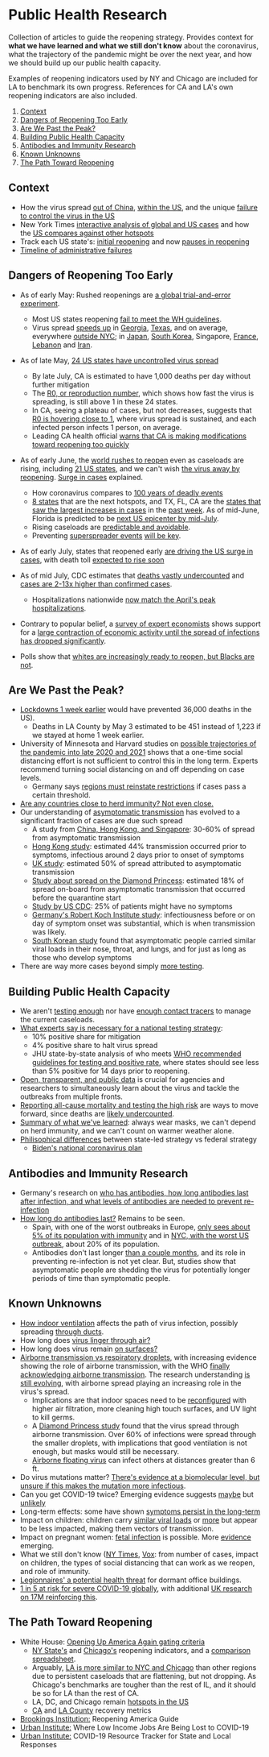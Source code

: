 # Public Health Research
Collection of articles to guide the reopening strategy. Provides context for **what we have learned and what we still don't know** about the coronavirus, what the trajectory of the pandemic might be over the next year, and how we should build up our public health capacity. 

Examples of reopening indicators used by NY and Chicago are included for LA to benchmark its own progress. References for CA and LA's own reopening indicators are also included.

1. [Context](#context)
1. [Dangers of Reopening Too Early](#dangers-of-reopening-too-early)
1. [Are We Past the Peak?](#are-we-past-the-peak)
1. [Building Public Health Capacity](#building-public-health-capacity)
1. [Antibodies and Immunity Research](#antibodies-and-immunity-research)
1. [Known Unknowns](#known-unknowns)
1. [The Path Toward Reopening](#the-path-toward-reopening)


## Context
* How the virus spread [out of China](https://www.nytimes.com/interactive/2020/03/22/world/coronavirus-spread.html), [within the US](https://www.nytimes.com/interactive/2020/us/coronavirus-spread.html), and the unique [failure to control the virus in the US ](https://www.nytimes.com/2020/08/06/us/united-states-failure-coronavirus.html)
* New York Times [interactive analysis of global and US cases](https://www.nytimes.com/interactive/2020/us/coronavirus-us-cases.html) and how the [US compares against other hotspots](https://www.nytimes.com/interactive/2020/07/23/us/coronavirus-hotspots-countries.html)
* Track each US state's: [initial reopening](https://www.nytimes.com/interactive/2020/us/states-reopen-map-coronavirus.html) and now [pauses in reopening](https://www.nytimes.com/interactive/2020/us/states-reopen-map-coronavirus.html)
* [Timeline of administrative failures](https://www.nytimes.com/2020/07/18/us/politics/trump-coronavirus-response-failure-leadership.html)


## Dangers of Reopening Too Early
* As of early May: Rushed reopenings are [a global trial-and-error experiment](https://www.nytimes.com/2020/05/07/world/europe/coronavirus-reopening-costs.html). 
    * Most US states reopening [fail to meet the WH guidelines](https://www.nytimes.com/interactive/2020/05/07/us/coronavirus-states-reopen-criteria.html).
    * Virus spread [speeds up](https://www.nytimes.com/2020/05/28/world/coronavirus-live.html) in [Georgia](https://www.nytimes.com/interactive/2020/04/24/opinion/coronavirus-covid-19-georgia-reopen.html), [Texas](https://www.texastribune.org/2020/05/14/coronavirus-updates-texas/), and on average, everywhere [outside NYC](https://www.nytimes.com/2020/05/16/us/coronavirus-united-states.html); in [Japan](https://www.healthline.com/health-news/covid-19-countries-that-have-already-reopened-lessons#How-Germany-is-reopening), [South Korea](https://www.seattletimes.com/nation-world/south-korea-closes-schools-again-amid-coronavirus-spike-days-after-reopening/), Singapore, [France](https://www.washingtonpost.com/world/europe/virus-count-revised-new-clusters-emerge-as-france-reopens/2020/05/29/3223a472-a1d3-11ea-be06-af5514ee0385_story.html), [Lebanon](https://healthpolicy-watch.org/countries-that-reopen-early-may-have-waves-of-lockdowns/) and [Iran](https://www.nytimes.com/2020/05/18/world/middleeast/iran-coronavirus-surge.html).
* As of late May, [24 US states have uncontrolled virus spread](https://www.washingtonpost.com/health/study-estimates-24-states-still-have-uncontrolled-coronavirus-spread/2020/05/22/d3032470-9c43-11ea-ac72-3841fcc9b35f_story.html)
    * By late July, CA is estimated to have 1,000 deaths per day without further mitigation
    * The [R0, or reproduction number](https://www.nytimes.com/2020/04/23/world/europe/coronavirus-R0-explainer.html), which shows how fast the virus is spreading, is still above 1 in these 24 states.
    * In CA, seeing a plateau of cases, but not decreases, suggests that [R0 is hovering close to 1](https://www.vox.com/future-perfect/2020/5/16/21254748/california-coronavirus-cases-lockdown), where virus spread is sustained, and each infected person infects 1 person, on average.
    * Leading CA health official [warns that CA is making modifications toward reopening too quickly](https://www.planetizen.com/news/2020/05/109462-reopening-california-respected-county-health-official-issues-warning)
* As of early June, the [world rushes to reopen](https://www.nytimes.com/2020/06/09/world/coronavirus-reopenings.html) even as caseloads are rising, including [21 US states](https://www.nytimes.com/2020/06/10/us/politics/coronavirus-washington-trump.html), and we can't wish [the virus away by reopening](https://www.vox.com/science-and-health/2020/6/11/21285077/covid-19-arizona-texas-next-wave). [Surge in cases](https://www.vox.com/2020/6/27/21302495/coronavirus-pandemic-second-wave-us-america) explained.
    * How coronavirus compares to [100 years of deadly events](https://www.nytimes.com/interactive/2020/06/10/world/coronavirus-history.html) 
    * [8 states](https://www.vox.com/2020/6/10/21286696/us-covid-19-coronavirus-cases-update-texas-arizona-north-carolina) that are the next hotspots, and TX, FL, CA are the [states that saw the largest increases in cases](https://www.nytimes.com/2020/06/12/world/coronavirus-live-updates.html) in the [past week](https://www.nytimes.com/2020/06/19/world/coronavirus-live-updates.html). As of mid-June, Florida is predicted to be [next US epicenter by mid-July](https://www.wtsp.com/article/news/health/coronavirus/upenn-chop-study-florida-could-be-next-epicenter-coronavirus/67-0f910e1a-fa6e-4e22-853e-3c3bdaf46880).
    * Rising caseloads are [predictable and avoidable](https://www.vox.com/science-and-health/2020/6/12/21288009/new-covid-spikes-arizona-florida-carolinas-texas).
    * Preventing [superspreader events](https://www.vox.com/21296067/coronavirus-trump-tulsa-oklahoma-rally-superspreaders-superspreading-bars-restaurants) [will be key](https://www.nytimes.com/2020/06/30/science/how-coronavirus-spreads.html).
* As of early July, states that reopened early [are driving the US surge in cases](https://www.nytimes.com/2020/07/09/world/coronavirus-updates.html), with death toll [expected to rise soon](https://www.nytimes.com/2020/07/10/us/daily-virus-death-toll-rises-in-some-states.html)
* As of mid July, CDC estimates that [deaths vastly undercounted](https://www.nytimes.com/2020/06/27/health/coronavirus-antibodies-asymptomatic.html) and [cases are 2-13x higher than confirmed cases](https://www.nytimes.com/2020/07/21/health/coronavirus-infections-us.html).
    * Hospitalizations nationwide [now match the April's peak hospitalizations](https://www.nytimes.com/interactive/2020/07/23/us/coronavirus-hospitalizations-us.html).

* Contrary to popular belief, a [survey of expert economists](http://www.igmchicago.org/surveys/policy-for-the-covid-19-crisis/) shows support for a [large contraction of economic activity until the spread of infections has dropped significantly](https://www.nytimes.com/2020/04/14/opinion/coronavirus-reopen-economy.html).
* Polls show that [whites are increasingly ready to reopen, but Blacks are not](https://fivethirtyeight.com/features/black-americans-were-hit-hard-by-state-shutdowns-but-are-worried-about-reopening-too/).


## Are We Past the Peak?
* [Lockdowns 1 week earlier](https://www.nytimes.com/2020/05/20/us/coronavirus-distancing-deaths.html) would have prevented 36,000 deaths in the US). 
    * Deaths in LA County by May 3 estimated to be 451 instead of 1,223 if we stayed at home 1 week earlier. 
* University of Minnesota and Harvard studies on [possible trajectories of the pandemic into late 2020 and 2021](https://www.nytimes.com/2020/05/08/health/coronavirus-pandemic-curve-scenarios.html) shows that a one-time social distancing effort is not sufficient to control this in the long term. Experts recommend turning social distancing on and off depending on case levels. 
    * Germany says [regions must reinstate restrictions](https://www.nytimes.com/2020/05/18/opinion/germany-coronavirus-reopening.html) if cases pass a certain threshold.
* [Are any countries close to herd immunity? Not even close.](https://www.nytimes.com/interactive/2020/05/28/upshot/coronavirus-herd-immunity.html)
* Our understanding of [asymptomatic transmission](https://www.nytimes.com/2020/06/27/world/europe/coronavirus-spread-asymptomatic.html) has evolved to a significant fraction of cases are due such spread
    * A study from [China, Hong Kong, and Singapore](https://www.eurosurveillance.org/content/10.2807/1560-7917.ES.2020.25.17.2000257): 30-60% of spread from asymptomatic transmission
    * [Hong Kong study](https://www.nature.com/articles/s41591-020-0869-5.pdf): estimated 44% transmission occurred prior to symptoms, infectious around 2 days prior to onset of symptoms
    * [UK study](https://science.sciencemag.org/content/368/6491/eabb6936): estimated 50% of spread attributed to asymptomatic transmission
    * [Study about spread on the Diamond Princess](https://www.eurosurveillance.org/content/10.2807/1560-7917.ES.2020.25.10.2000180#html_fulltext): estimated 18% of spread on-board from asymptomatic transmission that occurred before the quarantine start
    * [Study by US CDC](https://www.nytimes.com/2020/03/31/health/coronavirus-asymptomatic-transmission.html): 25% of patients might have no symptoms
    * [Germany's Robert Koch Institute study](https://www.thelancet.com/journals/laninf/article/PIIS1473-3099(20)30314-5/fulltext): infectiousness before or on day of symptom onset was substantial, which is when transmission was likely.
    * [South Korean study](https://www.nytimes.com/2020/08/06/health/coronavirus-asymptomatic-transmission.html) found that asymptomatic people carried similar viral loads in their nose, throat, and lungs, and for just as long as those who develop symptoms
* There are way more cases beyond simply [more testing](https://www.nytimes.com/interactive/2020/07/22/us/covid-testing-rising-cases.html).


## Building Public Health Capacity
 * We aren't [testing enough](https://www.vox.com/2020/5/8/21249880/coronavirus-testing-covid-reopening-economy-lockdowns-social-distancing) nor have [enough contact tracers](https://www.nytimes.com/2020/05/11/health/coronavirus-second-wave-infections.html) to manage the current caseloads.
 * [What experts say is necessary for a national testing strategy](https://www.nytimes.com/2020/05/25/health/coronavirus-testing-trump.html):
    * 10% positive share for mitigation
    * 4% positive share to halt virus spread
    * JHU state-by-state analysis of who meets [WHO recommended guidelines for testing and positive rate](https://coronavirus.jhu.edu/testing/testing-positivity), where states should see less than 5% positive for 14 days prior to reopening.
 * [Open, transparent, and public data](https://amp.floridatoday.com/amp/5212398002) is crucial for agencies and researchers to simultaneously learn about the virus and tackle the outbreaks from multiple fronts. 
 * [Reporting all-cause mortality and testing the high risk](https://www.vox.com/2020/5/26/21270703/coronavirus-deaths-us-world-covid-19-nursing-homes) are ways to move forward, since deaths are [likely undercounted](https://www.nytimes.com/interactive/2020/06/19/us/us-coronavirus-covid-death-toll.html).
 * [Summary of what we've learned](https://www.nytimes.com/article/coronavirus-facts-history.html): always wear masks, we can't depend on herd immunity, and we can't count on warmer weather alone.
 * [Philisophical differences](https://www.nytimes.com/2020/05/28/us/politics/biden-trump-coronavirus-testing.html) between state-led strategy vs federal strategy
    * [Biden's national coronavirus plan](https://www.documentcloud.org/documents/6927667-COVID-National-Diagnostics-Strategy-05-24-2020-v.html#document/p2)


## Antibodies and Immunity Research
* Germany's research on [who has antibodies, how long antibodies last after infection, and what levels of antibodies are needed to prevent re-infection](https://www.nytimes.com/2020/04/18/world/europe/with-broad-random-tests-for-antibodies-germany-seeks-path-out-of-lockdown.html)
* [How long do antibodies last?](https://www.nytimes.com/2020/05/07/health/coronavirus-antibody-prevalence.html) Remains to be seen.
    * Spain, with one of the worst outbreaks in Europe, [only sees about 5% of its population with immunity](https://www.vox.com/2020/5/16/21259492/covid-antibodies-spain-serology-study-coronavirus-immunity) and in [NYC, with the worst US outbreak](https://www.nytimes.com/interactive/2020/05/28/upshot/coronavirus-herd-immunity.html), about 20% of its population.
    * Antibodies don't last longer [than a couple months](https://www.nytimes.com/2020/06/18/health/coronavirus-antibodies.html), and its role in preventing re-infection is not yet clear. But, studies show that asymptomatic people are shedding the virus for potentially longer periods of time than symptomatic people.


## Known Unknowns
* [How indoor ventilation](https://www.nytimes.com/2020/04/20/health/airflow-coronavirus-restaurants.html) affects the path of virus infection, possibly spreading [through ducts](https://wwwnc.cdc.gov/eid/article/26/7/20-0764_article#tnF1).
* How long does [virus linger through air?](https://www.nytimes.com/2020/05/14/health/coronavirus-infections.html)
* How long does virus remain [on surfaces?](https://www.nytimes.com/2020/05/28/well/live/whats-the-risk-of-catching-coronavirus-from-a-surface.html)
* [Airborne transmission vs respiratory droplets](https://www.nytimes.com/2020/07/04/health/239-experts-with-one-big-claim-the-coronavirus-is-airborne.html), with increasing evidence showing the role of airborne transmission, with the WHO [finally acknowledging airborne transmission](https://www.nytimes.com/2020/07/09/world/coronavirus-updates.html). The research understanding [is still evolving](https://www.nytimes.com/2020/07/30/opinion/coronavirus-aerosols.html), with airborne spread playing an increasing role in the virus's spread.
    * Implications are that indoor spaces need to be [reconfigured](https://www.vox.com/recode/2020/4/14/21211789/coronavirus-office-space-work-from-home-design-architecture-real-estate) with higher air filtration, more cleaning high touch surfaces, and UV light to kill germs.
    * A [Diamond Princess study](https://www.nytimes.com/2020/07/30/health/diamond-princess-coronavirus-aerosol.html) found that the virus spread through airborne transmission. Over 60% of infections were spread through the smaller droplets, with implications that good ventilation is not enough, but masks would still be necessary.
    * [Airborne floating virus](https://www.nytimes.com/2020/08/11/health/coronavirus-aerosols-indoors.html) can infect others at distances greater than 6 ft.
* Do virus mutations matter? [There's evidence at a biomolecular level, but unsure if this makes the mutation more infectious](https://www.nytimes.com/2020/06/12/science/coronavirus-mutation-genetics-spike.html).
* Can you get COVID-19 twice? Emerging evidence suggests [maybe](https://www.vox.com/2020/7/12/21321653/getting-covid-19-twice-reinfection-antibody-herd-immunity) but [unlikely](https://www.nytimes.com/2020/07/22/health/covid-antibodies-herd-immunity.html)
* Long-term effects: some have shown [symptoms persist in the long-term](https://www.vox.com/2020/7/14/21324201/covid-19-long-term-effects-symptoms-treatment)
* Impact on children: children carry [similar viral loads](https://www.nytimes.com/2020/05/05/health/coronavirus-children-transmission-school.html) or [more](https://www.nytimes.com/2020/07/30/health/coronavirus-children.html) but appear to be less impacted, making them vectors of transmission.
* Impact on pregnant women: [fetal infection](https://www.nytimes.com/aponline/2020/07/09/health/ap-us-med-virus-outbreak-pregnancy.html) is possible. More [evidence](https://www.nytimes.com/2020/07/14/health/coronavirus-pregnancy-covid-19.html) emerging.  
* What we still don't know ([NY Times](https://www.nytimes.com/2020/06/01/health/coronavirus-mysteries.html), [Vox](https://www.vox.com/2020/5/12/21248395/coronavirus-pandemic-covid-symptoms-testing-children-mysteries): from number of cases, impact on children, the types of social distancing that can work as we reopen, and role of immunity.
* [Legionnaires' a potential health threat](https://www.nytimes.com/2020/05/20/health/coronavirus-legionnaires-offices.html) for dormant office buildings.
* [1 in 5 at risk for severe COVID-19 globally](https://www.nytimes.com/2020/06/15/health/coronavirus-underlying-conditions.html), with additional [UK research on 17M reinforcing this](https://www.nytimes.com/2020/07/08/health/coronavirus-risk-factors.html).


## The Path Toward Reopening
* White House: [Opening Up America Again gating criteria](https://www.whitehouse.gov/wp-content/uploads/2020/04/Guidelines-for-Opening-Up-America-Again.pdf) 
    * [NY State's](https://www.nytimes.com/2020/05/04/nyregion/coronavirus-reopen-cuomo-ny.html) and [Chicago's](https://www.chicagotribune.com/coronavirus/ct-coronavirus-chicago-reopening-lightfoot-20200508-ztpnouwexrcvfdfcr2yccbc53a-story.html) reopening indicators, and a [comparison spreadsheet](https://github.com/CityOfLosAngeles/covid19-indicators/blob/master/Reopening_Indicators_Comparison.xlsx).
    * Arguably, [LA is more similar to NYC and Chicago](https://www.nytimes.com/2020/05/09/us/coronavirus-chicago.html) than other regions due to persistent caseloads that are flattening, but not dropping. As Chicago's benchmarks are tougher than the rest of IL, and it should be so for LA than the rest of CA.
    * LA, DC, and Chicago remain [hotspots in the US](https://www.latimes.com/california/story/2020-05-22/white-house-concerned-with-coronavirus-spread-in-l-a-area-asks-cdc-to-investigate)
    * [CA](https://covid19.ca.gov/roadmap-counties/) and [LA County](http://publichealth.lacounty.gov/media/Coronavirus/covid19_recovery_dashboard.htm) recovery metrics
* [Brookings Institution:](https://www.brookings.edu/wp-content/uploads/2020/05/Brookings-Reopening-America-FINAL.pdf) Reopening America Guide
* [Urban Institute:](https://www.urban.org/features/where-low-income-jobs-are-being-lost-covid-19) Where Low Income Jobs Are Being Lost to COVID-19
* [Urban Institute:](https://www.urban.org/policy-centers/health-policy-center/projects/covid-19-resource-tracker-guide-state-and-local-responses) COVID-19 Resource Tracker for State and Local Responses